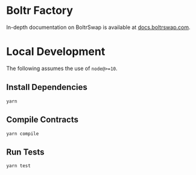 # Boltr Factory

In-depth documentation on BoltrSwap is available at [docs.boltrswap.com](https://docs.boltrswap.com/).

# Local Development

The following assumes the use of `node@>=10`.

## Install Dependencies

`yarn`

## Compile Contracts

`yarn compile`

## Run Tests

`yarn test`
